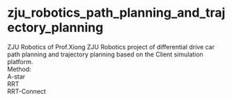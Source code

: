 # zju_robotics_path_planning_and_trajectory_planning
ZJU Robotics of Prof.Xiong
ZJU Robotics project of differential drive car path planning and trajectory planning based on the Client simulation platform.   
Method:     
A-star    
RRT      
RRT-Connect     
